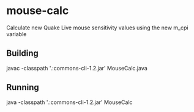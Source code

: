 mouse-calc
==========

Calculate new Quake Live mouse sensitivity values using the new m\_cpi variable

Building
--------

javac -classpath '.:commons-cli-1.2.jar' MouseCalc.java

Running
-------

java -classpath '.:commons-cli-1.2.jar' MouseCalc
